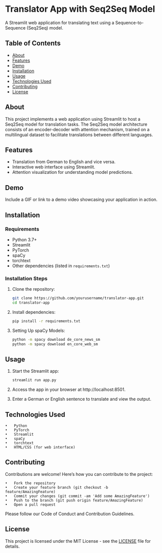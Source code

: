 # Translator App with Seq2Seq Model

A Streamlit web application for translating text using a Sequence-to-Sequence (Seq2Seq) model.

## Table of Contents

- [About](#about)
- [Features](#features)
- [Demo](#demo)
- [Installation](#installation)
- [Usage](#usage)
- [Technologies Used](#technologies-used)
- [Contributing](#contributing)
- [License](#license)

## About

This project implements a web application using Streamlit to host a Seq2Seq model for translation tasks. The Seq2Seq model architecture consists of an encoder-decoder with attention mechanism, trained on a multilingual dataset to facilitate translations between different languages.

## Features

- Translation from German to English and vice versa.
- Interactive web interface using Streamlit.
- Attention visualization for understanding model predictions.

## Demo

Include a GIF or link to a demo video showcasing your application in action.

## Installation

### Requirements

- Python 3.7+
- Streamlit
- PyTorch
- spaCy
- torchtext
- Other dependencies (listed in `requirements.txt`)

### Installation Steps

1. Clone the repository:

   ```bash
   git clone https://github.com/yourusername/translator-app.git
   cd translator-app

2. Install dependencies:
   ```bash
   pip install -r requirements.txt

3. Setting Up spaCy Models:
   ```bash
   python -m spacy download de_core_news_sm
   python -m spacy download en_core_web_sm

## Usage

1. Start the Streamlit app:

   ```bash
   streamlit run app.py
   
2.	Access the app in your browser at http://localhost:8501.
3.	Enter a German or English sentence to translate and view the output.

## Technologies Used

	•	Python
	•	PyTorch
	•	Streamlit
	•	spaCy
	•	torchtext
	•	HTML/CSS (for web interface)

## Contributing

Contributions are welcome! Here’s how you can contribute to the project:

	•	Fork the repository
	•	Create your feature branch (git checkout -b feature/AmazingFeature)
	•	Commit your changes (git commit -am 'Add some AmazingFeature')
	•	Push to the branch (git push origin feature/AmazingFeature)
	•	Open a pull request

Please follow our Code of Conduct and Contribution Guidelines.

## License

This project is licensed under the MIT License - see the [LICENSE](LICENSE) file for details.

   


   
